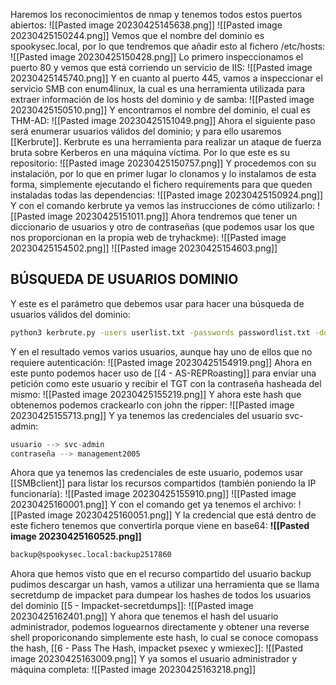 Haremos los reconocimientos de nmap y tenemos todos estos puertos abiertos:
![[Pasted image 20230425145638.png]]
![[Pasted image 20230425150244.png]]
Vemos que el nombre del dominio es spookysec.local, por lo que tendremos que añadir esto al fichero /etc/hosts:
![[Pasted image 20230425150428.png]]
Lo primero inspeccionamos el puerto 80 y vemos que está corriendo un servicio de IIS:
![[Pasted image 20230425145740.png]]
Y en cuanto al puerto 445, vamos a inspeccionar el servicio SMB con enum4linux, la cual es una herramienta utilizada para extraer información de los hosts del dominio y de samba:
![[Pasted image 20230425150510.png]]
Y encontramos el nombre del dominio, el cual es THM-AD:
![[Pasted image 20230425151049.png]]
Ahora el siguiente paso será enumerar usuarios válidos del dominio; y para ello usaremos [[Kerbrute]]. Kerbrute es una herramienta para realizar un ataque de fuerza bruta sobre Kerberos en una máquina víctima. Por lo que este es su repositorio:
![[Pasted image 20230425150757.png]]
Y procedemos con su instalación, por lo que en primer lugar lo clonamos y lo instalamos de esta forma, simplemente ejecutando el fichero requirements para que queden instaladas todas las dependencias:
![[Pasted image 20230425150924.png]]
Y con el comando kerbrute ya vemos las instrucciones de cómo utilizarlo:
![[Pasted image 20230425151011.png]]
Ahora tendremos que tener un diccionario de usuarios y otro de contraseñas (que podemos usar los que nos proporcionan en la propia web de tryhackme):
![[Pasted image 20230425154502.png]]
![[Pasted image 20230425154603.png]]
## BÚSQUEDA DE USUARIOS DOMINIO
Y este es el parámetro que debemos usar para hacer una búsqueda de usuarios válidos del dominio:
```bash
python3 kerbrute.py -users userlist.txt -passwords passwordlist.txt -domain spookysec.local -t 100
```
Y en el resultado vemos varios usuarios, aunque hay uno de ellos que no requiere autenticación:
![[Pasted image 20230425154919.png]]
Ahora en este punto podemos hacer uso de [[4 - AS-REPRoasting]] para enviar una petición como este usuario y recibir el TGT con la contraseña hasheada del mismo:
![[Pasted image 20230425155219.png]]
Y ahora este hash que obtenemos podemos crackearlo con john the ripper:
![[Pasted image 20230425155713.png]]
Y ya tenemos las credenciales del usuario svc-admin:
```python
usuario --> svc-admin
contraseña --> management2005
```
Ahora que ya tenemos las credenciales de este usuario, podemos usar [[SMBclient]] para listar los recursos compartidos (también poniendo la IP funcionaría):
![[Pasted image 20230425155910.png]]
![[Pasted image 20230425160001.png]]
Y con el comando get ya tenemos el archivo:
![[Pasted image 20230425160051.png]]
Y la credencial que está dentro de este fichero tenemos que convertirla porque viene en base64:
**![[Pasted image 20230425160525.png]]**
```bash
backup@spookysec.local:backup2517860
```
Ahora que hemos visto que en el recurso compartido del usuario backup pudimos descargar un hash, vamos a utilizar una herramienta que se llama secretdump de impacket para dumpear los hashes de todos los usuarios del dominio [[5 - Impacket-secretdumps]]:
![[Pasted image 20230425162401.png]]
Y ahora que tenemos el hash del usuario administrador, podemos loguearnos directamente y obtener una reverse shell proporiconando simplemente este hash, lo cual se conoce comopass the hash, [[6 - Pass The Hash, impacket psexec y wmiexec]]:
![[Pasted image 20230425163009.png]]
Y ya somos el usuario administrador y máquina completa:
![[Pasted image 20230425163218.png]]
